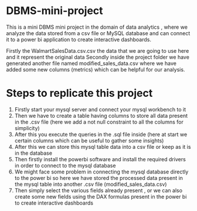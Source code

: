 # DBMS-mini-project
This is a mini DBMS mini project in the domain of data analytics , where we analyze the data stored from a csv file or MySQL database and can connect it to a power bi application to create interactive dashboards.

Firstly the WalmartSalesData.csv.csv the data that we are going to use here and it represent the original data
Secondly inside the project folder we have generated another file named modified_sales_data.csv where we have added some new columns (metrics) which can be helpful for our analysis.

# Steps to replicate this project
1. Firstly start your mysql server and connect your mysql workbench to it
2. Then we have to create a table having columns to store all data present in the .csv file (here we add a not null constraint to all the columns for simplicity)
3. After this you execute the queries in the .sql file inside (here at start we certain columns which can be useful to gather some insights)
4. After this we can store this mysql table data into a csv file or keep as it is in the database
5. Then firstly install the powerbi software and install the required drivers in order to connect to the mysql database
6. We might face some problem in connecting the mysql database directly to the power bi so here we have stored the processed data present in the mysql table into another .csv file (modified_sales_data.csv)
7. Then simply select the various fields already present , or we can also create some new fields using the DAX formulas present in the power bi to create interactive dashboards
